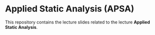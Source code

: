 # Applied Static Analysis (APSA)

This repository contains the lecture slides related to the lecture **Applied Static Analysis**.

